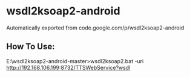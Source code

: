 # wsdl2ksoap2-android
Automatically exported from code.google.com/p/wsdl2ksoap2-android

## How To Use:

E:\wsdl2ksoap2-android-master>wsdl2ksoap2.bat -uri http://192.168.106.199:8732/TTSWebService?wsdl
